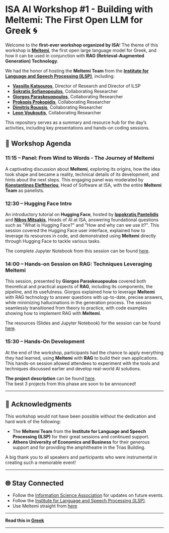 # ISA AI Workshop #1 - Building with Meltemi: The First Open LLM for Greek 🌀

Welcome to the **first-ever workshop organized by ISA**! The theme of this workshop is [**Meltemi**](https://www.ilsp.gr/news/meltemi/), the first open large language model for Greek, and how it can be used in conjunction with **RAG (Retrieval-Augmented Generation) Technology**.  

We had the honor of hosting the **Meltemi Team** from the [**Institute for Language and Speech Processing (ILSP)**](https://www.ilsp.gr/en/home-2/), including:  

- [**Vassilis Katsouros**](https://www.linkedin.com/in/vassilis-katsouros-bb07751b0/), Director of Research and Director of ILSP 
- [**Sokratis Sofianopoulos**](https://www.linkedin.com/in/sokratis-sofianopoulos-ba624b6/), Collaborating Researcher
- [**Giorgos Paraskeuopoulos**](https://www.linkedin.com/in/geopar/), Collaborating Researcher 
- [**Prokopis Prokopidis**](https://www.linkedin.com/in/prokopis-prokopidis-6891a6150/), Collaborating Researcher  
- [**Dimitris Roussis**](https://www.linkedin.com/in/dimitrios-roussis/), Collaborating Researcher
- [**Leon Voukoutis**](https://www.linkedin.com/in/leon-voukoutis-867761301/), Collaborating Researcher

This repository serves as a summary and resource hub for the day’s activities, including key presentations and hands-on coding sessions.

## 📅 Workshop Agenda

### **11:15 – Panel: From Wind to Words - The Journey of Meltemi**
A captivating discussion about **Meltemi**, exploring its origins, how the idea took shape and became a reality, technical details of its development, and hints about the next steps. This engaging panel was moderated by [**Konstantinos Eleftheriou**](https://www.linkedin.com/in/konstantinos-eleutheriou/), Head of Software at ISA, with the entire **Meltemi Team** as panelists.

### **12:30 – Hugging Face Intro**
An introductory tutorial on **Hugging Face**, hosted by [**Ippokratis Pantelidis**](https://www.linkedin.com/in/ippokratis-pantelidis/) and [**Nikos Mitsakis**](https://www.linkedin.com/in/nikos-mitsakis/), Heads of AI at ISA, answering foundational questions such as "What is Hugging Face?" and "How and why can we use it?". This session covered the Hugging Face user interface, explained how to leverage its resources in code, and demonstrated using **Meltemi** directly through Hugging Face to tackle various tasks. 

The complete Jupyter Notebook from this session can be found [here](https://github.com/infosciassoc/Meltemi-Workshop/blob/main/Hugging%20Face%20Intro/Hugging_Face_Intro.ipynb).

### **14:00 – Hands-on Session on RAG: Techniques Leveraging Meltemi**
This session, presented by **Giorgos Paraskeuopoulos** covered both theoretical and practical aspects of **RAG**, including its components, the pipeline, and its usefulness. Giorgos explained how to leverage **Meltemi** with RAG technology to answer questions with up-to-date, precise answers, while minimizing hallucinations in the generation process. The session seamlessly transitioned from theory to practice, with code examples showing how to implement RAG with **Meltemi**.

The resources (Slides and Jupyter Notebook) for the session can be found [here](https://github.com/infosciassoc/Meltemi-Workshop/tree/main/RAG%20Session).

### **15:30 – Hands-On Development**
At the end of the workshop, participants had the chance to apply everything they had learned, using **Meltemi** with **RAG** to build their own applications. This hands-on session allowed attendees to experiment with the tools and techniques discussed earlier and develop real-world AI solutions.  

**The project description** can be found [here](https://github.com/infosciassoc/Meltemi-Workshop/blob/main/Hands-On%20Development/Project_Description.pdf).  
The best 3 projects from this phase are soon to be announced!

---

## 🙌 Acknowledgments

This workshop would not have been possible without the dedication and hard work of the following:  
- The **Meltemi Team** from the **Institute for Language and Speech Processing (ILSP)** for their great sessions and continued support.
- **Athens University of Economics and Business** for their generous support and for providing the amphitheatre in the Trias Building.

A big thank you to all speakers and participants who were instrumental in creating such a memorable event!

---

## 🌐 Stay Connected
- Follow the [Information Science Association](https://linktr.ee/infosciassoc?fbclid=PAZXh0bgNhZW0CMTEAAaa_snzbL5HR2VZW6YEUyCCZ5PujY594YXBrrOhnY7Ga9h5a5tjupAXVznc_aem_ISJ-vHH8_WG0KWVZAxVkNg) for updates on future events.  
- Follow the [Institute for Language and Speech Processing (ILSP)](https://www.linkedin.com/company/ilsp-athenarc/posts/?feedView=all).
- Use Meltemi straight from [here](https://huggingface.co/ilsp/Meltemi-7B-Instruct-v1.5)

---

**Read this in [Greek](README.gr.md)**

---
